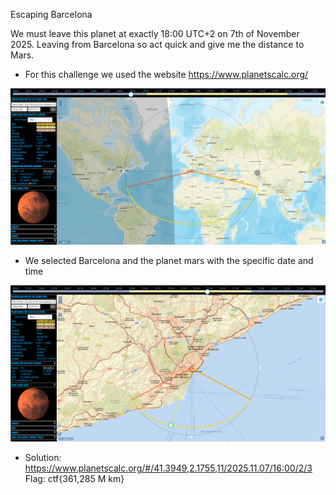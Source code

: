 Escaping Barcelona

We must leave this planet at exactly 18:00 UTC+2 on 7th of November 2025. Leaving from Barcelona so act quick and give me the distance to Mars.

- For this challenge we used the website https://www.planetscalc.org/

![planetcalc](https://github.com/TedyonGit/AC-UPT-ControluDeCalitate-WriteUps/blob/main/Escaping%20Barcelona/planetcalc.png)
- We selected Barcelona and the planet mars with the specific date and time

![planetcalc-solve](https://github.com/TedyonGit/AC-UPT-ControluDeCalitate-WriteUps/blob/main/Escaping%20Barcelona/planetcalc-solve.png)


- Solution: https://www.planetscalc.org/#/41.3949,2.1755,11/2025.11.07/16:00/2/3
Flag: ctf{361,285 M km}
